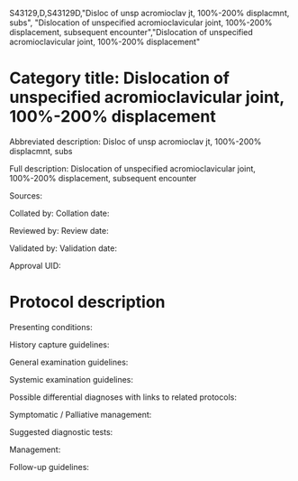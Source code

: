 S43129,D,S43129D,"Disloc of unsp acromioclav jt, 100%-200% displacmnt, subs", "Dislocation of unspecified acromioclavicular joint, 100%-200% displacement, subsequent encounter","Dislocation of unspecified acromioclavicular joint, 100%-200% displacement"
# Category title: Dislocation of unspecified acromioclavicular joint, 100%-200% displacement

Abbreviated description: Disloc of unsp acromioclav jt, 100%-200% displacmnt, subs

Full description: Dislocation of unspecified acromioclavicular joint, 100%-200% displacement, subsequent encounter

Sources:

Collated by:
Collation date:

Reviewed by:
Review date:

Validated by:
Validation date:

Approval UID:

# Protocol description

Presenting conditions:

History capture guidelines:

General examination guidelines:

Systemic examination guidelines:

Possible differential diagnoses with links to related protocols:

Symptomatic / Palliative management:

Suggested diagnostic tests:

Management:

Follow-up guidelines:
